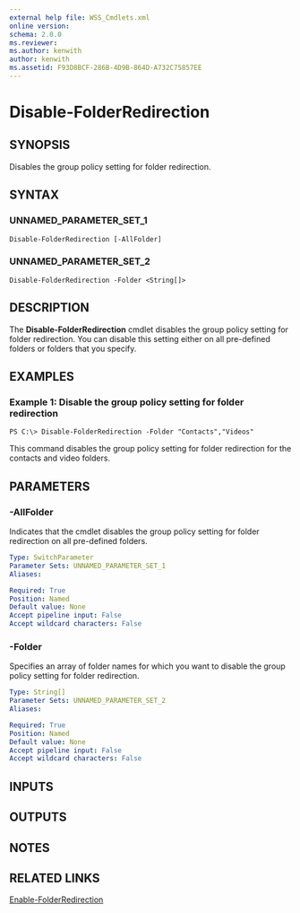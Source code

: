 ```yaml
---
external help file: WSS_Cmdlets.xml
online version: 
schema: 2.0.0
ms.reviewer:
ms.author: kenwith
author: kenwith
ms.assetid: F93D8BCF-286B-4D9B-864D-A732C75857EE
---
```


# Disable-FolderRedirection

## SYNOPSIS
Disables the group policy setting for folder redirection.

## SYNTAX

### UNNAMED_PARAMETER_SET_1
```
Disable-FolderRedirection [-AllFolder]
```

### UNNAMED_PARAMETER_SET_2
```
Disable-FolderRedirection -Folder <String[]>
```

## DESCRIPTION
The **Disable-FolderRedirection** cmdlet disables the group policy setting for folder redirection.
You can disable this setting either on all pre-defined folders or folders that you specify.

## EXAMPLES

### Example 1: Disable the group policy setting for folder redirection
```
PS C:\> Disable-FolderRedirection -Folder "Contacts","Videos"
```

This command disables the group policy setting for folder redirection for the contacts and video folders.

## PARAMETERS

### -AllFolder
Indicates that the cmdlet disables the group policy setting for folder redirection on all pre-defined folders.

```yaml
Type: SwitchParameter
Parameter Sets: UNNAMED_PARAMETER_SET_1
Aliases: 

Required: True
Position: Named
Default value: None
Accept pipeline input: False
Accept wildcard characters: False
```

### -Folder
Specifies an array of folder names for which you want to disable the group policy setting for folder redirection.

```yaml
Type: String[]
Parameter Sets: UNNAMED_PARAMETER_SET_2
Aliases: 

Required: True
Position: Named
Default value: None
Accept pipeline input: False
Accept wildcard characters: False
```

## INPUTS

## OUTPUTS

## NOTES

## RELATED LINKS

[Enable-FolderRedirection](./Enable-FolderRedirection.md)

